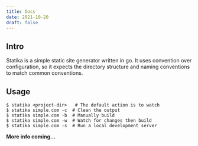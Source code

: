 ```yaml
---
title: Docs
date: 2021-10-20
draft: false
---
```


## Intro

Statika is a simple static site generator written in go.  It uses convention over configuration, so it expects the directory structure and naming conventions to match common conventions.

## Usage

```shell
$ statika <project-dir>   # The default action is to watch
$ statika simple.com -c  # Clean the output
$ statika simple.com -b  # Manually build
$ statika simple.com -w  # Watch for changes then build
$ statika simple.com -s  # Run a local development server
```


**More info coming...**